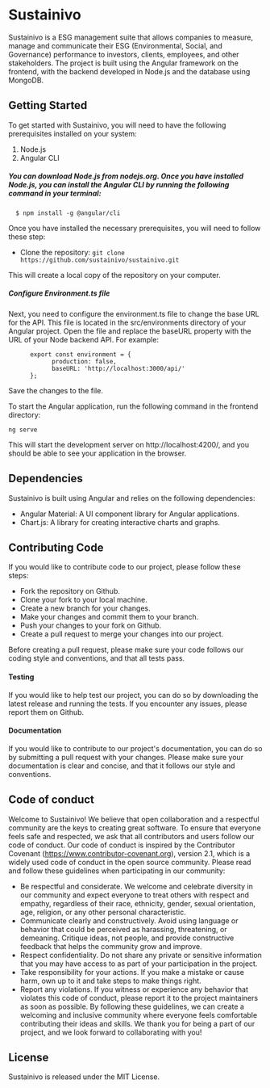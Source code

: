 # Sustainivo
Sustainivo is a ESG management suite that allows companies to measure, manage and communicate their ESG (Environmental, Social, and Governance) performance to investors, clients, employees, and other stakeholders. The project is built using the Angular framework on the frontend, with the backend developed in Node.js and the database using MongoDB.

## Getting Started
To get started with Sustainivo, you will need to have the following prerequisites installed on your system:

1. Node.js
2. Angular CLI
##### You can download Node.js from nodejs.org. Once you have installed Node.js, you can install the Angular CLI by running the following command in your terminal:


      $ npm install -g @angular/cli


Once you have installed the necessary prerequisites, you will need to follow these step:

- Clone the repository: ```git clone https://github.com/sustainivo/sustainivo.git```

This will create a local copy of the repository on your computer.

##### Configure Environment.ts file
Next, you need to configure the environment.ts file to change the base URL for the API. This file is located in the src/environments directory of your Angular project. Open the file and replace the baseURL property with the URL of your Node backend API. For example:


```
      export const environment = {
            production: false,
            baseURL: 'http://localhost:3000/api/'
      };
```
Save the changes to the file.

To start the Angular application, run the following command in the frontend directory:

```
ng serve
```
This will start the development server on http://localhost:4200/, and you should be able to see your application in the browser.

## Dependencies
Sustainivo is built using Angular and relies on the following dependencies:

- Angular Material: A UI component library for Angular applications.
- Chart.js: A library for creating interactive charts and graphs.

## Contributing Code
If you would like to contribute code to our project, please follow these steps:
- Fork the repository on Github.
- Clone your fork to your local machine.
- Create a new branch for your changes.
- Make your changes and commit them to your branch.
- Push your changes to your fork on Github.
- Create a pull request to merge your changes into our project.

Before creating a pull request, please make sure your code follows our coding style and conventions, and that all tests pass.

#### Testing
If you would like to help test our project, you can do so by downloading the latest release and running the tests. If you encounter any issues, please report them on Github.
#### Documentation
If you would like to contribute to our project's documentation, you can do so by submitting a pull request with your changes. Please make sure your documentation is clear and concise, and that it follows our style and conventions.

## Code of conduct
Welcome to Sustainivo! We believe that open collaboration and a respectful community are the keys to creating great software. To ensure that everyone feels safe and respected, we ask that all contributors and users follow our code of conduct.
Our code of conduct is inspired by the Contributor Covenant (https://www.contributor-covenant.org), version 2.1, which is a widely used code of conduct in the open source community.
Please read and follow these guidelines when participating in our community:
- Be respectful and considerate. We welcome and celebrate diversity in our community and expect everyone to treat others with respect and empathy, regardless of their race, ethnicity, gender, sexual orientation, age, religion, or any other personal characteristic.
- Communicate clearly and constructively. Avoid using language or behavior that could be perceived as harassing, threatening, or demeaning. Critique ideas, not people, and provide constructive feedback that helps the community grow and improve.
- Respect confidentiality. Do not share any private or sensitive information that you may have access to as part of your participation in the project.
- Take responsibility for your actions. If you make a mistake or cause harm, own up to it and take steps to make things right.
- Report any violations. If you witness or experience any behavior that violates this code of conduct, please report it to the project maintainers as soon as possible.
By following these guidelines, we can create a welcoming and inclusive community where everyone feels comfortable contributing their ideas and skills. We thank you for being a part of our project, and we look forward to collaborating with you!



## License
Sustainivo is released under the MIT License.




